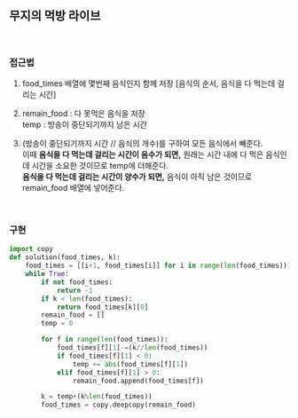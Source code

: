 ## 무지의 먹방 라이브

</br>

### 접근법
1. food_times 배열에 몇번째 음식인지 함께 저장 [음식의 순서, 음식을 다 먹는데 걸리는 시간]

2. remain_food : 다 못먹은 음식을 저장  
temp : 방송이 중단되기까지 남은 시간

3. (방송이 중단되기까지 시간 // 음식의 개수)를 구하여 모든 음식에서 빼준다.  
이때 **음식을 다 먹는데 걸리는 시간이 음수가 되면,** 원래는 시간 내에 다 먹은 음식인데 시간을 소요한 것이므로 temp에 더해준다.  
**음식을 다 먹는데 걸리는 시간이 양수가 되면,** 음식이 아직 남은 것이므로 remain_food 배열에 넣어준다.  

</br>

### 구현

```python
import copy
def solution(food_times, k):
    food_times = [[i+1, food_times[i]] for i in range(len(food_times))]
    while True:
        if not food_times:
            return -1
        if k < len(food_times):
            return food_times[k][0]
        remain_food = []
        temp = 0

        for f in range(len(food_times)):
            food_times[f][1]-=(k//len(food_times))
            if food_times[f][1] < 0:
                temp += abs(food_times[f][1])
            elif food_times[f][1] > 0:
                remain_food.append(food_times[f])

        k = temp+(k%len(food_times))
        food_times = copy.deepcopy(remain_food)
```